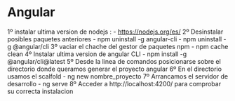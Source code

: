 # Angular
1º  instalar ultima version de nodejs :
	- https://nodejs.org/es/
2º Desinstalar posibles paquetes anteriores
	- npm uninstall -g angular-cli
	- npm uninstall -g @angular/cli
3º vaciar el chache del gestor de paquetes npm
	- npm cache clean
4º Instalar ultima version de angular CLI
	- npm install -g @angular/cli@latest
5º Desde la linea de comandos posicionarse sobre el directorio donde queramos generar el proyecto angular
6º En el directorio usamos el scalfold 
	- ng new nombre_proyecto
7º Arrancamos el servidor de desarrollo
	- ng serve
8º Acceder a http://localhost:4200/ para comprobar su correcta instalacion
